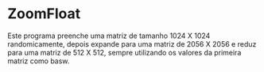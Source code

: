 # ZoomFloat

Este programa preenche uma matriz de tamanho 1024 X 1024 randomicamente, 
depois expande para uma matriz de 2056 X 2056 e reduz para uma matriz de 512 X 512, 
sempre utilizando os valores da primeira matriz como basw. 
